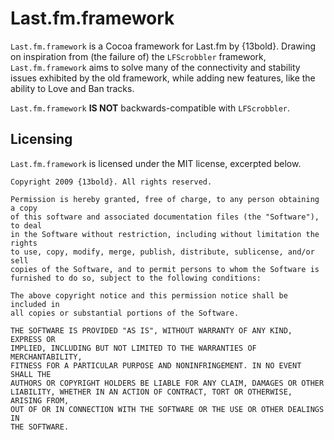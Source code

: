Last.fm.framework
=================
`Last.fm.framework` is a Cocoa framework for Last.fm by {13bold}. Drawing on inspiration from (the failure of) the `LFScrobbler` framework, `Last.fm.framework` aims to solve many of the connectivity and stability issues exhibited by the old framework, while adding new features, like the ability to Love and Ban tracks.

`Last.fm.framework` **IS NOT** backwards-compatible with `LFScrobbler`.

Licensing
---------
`Last.fm.framework` is licensed under the MIT license, excerpted below.

	Copyright 2009 {13bold}. All rights reserved.

	Permission is hereby granted, free of charge, to any person obtaining a copy
	of this software and associated documentation files (the "Software"), to deal
	in the Software without restriction, including without limitation the rights
	to use, copy, modify, merge, publish, distribute, sublicense, and/or sell
	copies of the Software, and to permit persons to whom the Software is
	furnished to do so, subject to the following conditions:

	The above copyright notice and this permission notice shall be included in
	all copies or substantial portions of the Software.

	THE SOFTWARE IS PROVIDED "AS IS", WITHOUT WARRANTY OF ANY KIND, EXPRESS OR
	IMPLIED, INCLUDING BUT NOT LIMITED TO THE WARRANTIES OF MERCHANTABILITY,
	FITNESS FOR A PARTICULAR PURPOSE AND NONINFRINGEMENT. IN NO EVENT SHALL THE
	AUTHORS OR COPYRIGHT HOLDERS BE LIABLE FOR ANY CLAIM, DAMAGES OR OTHER
	LIABILITY, WHETHER IN AN ACTION OF CONTRACT, TORT OR OTHERWISE, ARISING FROM,
	OUT OF OR IN CONNECTION WITH THE SOFTWARE OR THE USE OR OTHER DEALINGS IN
	THE SOFTWARE.